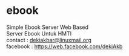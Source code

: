 # ebook
Simple Ebook Server Web Based <br />
Server Ebook Untuk HMTI <br />
contact : dekiakbar@linuxmail.org <br />
facebook : https://web.facebook.com/dekiAkb <br />


